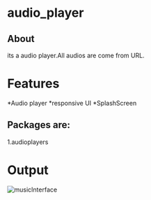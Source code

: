 # audio_player

## About
its a audio player.All audios are come from URL.

# Features
  *Audio player
  *responsive UI
  *SplashScreen

## Packages are:
1.audioplayers

# Output
![musicInterface](https://github.com/EmonSarkarr/Music/assets/108603984/2dde3504-edf6-4b07-91d9-bbc2611164ef)




